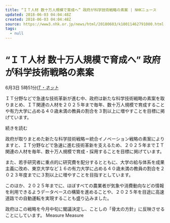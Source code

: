```yaml
---
title: “ＩＴ人材 数十万人規模で育成へ” 政府が科学技術戦略の素案 | NHKニュース
updated: 2018-06-03 04:04:48Z
created: 2018-06-03 04:04:48Z
source: https://www3.nhk.or.jp/news/html/20180603/k10011462791000.html
tags:
  - null
---
```


# “ＩＴ人材 数十万人規模で育成へ” 政府が科学技術戦略の素案

6月3日 5時51分[*IT・ネット*](https://www3.nhk.or.jp/news/word/0000009.html?utm_int=detail_contents_news-keyword-title_001)

ＩＴ分野などで急速な技術革新が進む中、政府は新たな科学技術戦略の素案を取りまとめ、ＩＴ関連の人材を２０２５年まで毎年、数十万人規模で育成することや有力大学に占める４０歳未満の教員の割合を３割以上に増やすことを目標に掲げています。

続きを読む

政府が取りまとめた新たな科学技術戦略＝統合イノベーション戦略の素案によりますと、ＩＴ分野などで急速に進む技術革新を支えるため、２０２５年までＩＴ関連の人材を毎年、数十万人規模で育成・採用することを目標に掲げています。

また、若手研究者に重点的に研究費を配分するとともに、大学の給与体系を成果主義に改め、東京大学など１６の有力大学に占める４０歳未満の教員の割合を２０２３年度までに３割以上に増やすことを目指すとしています。

このほか、２０２５年までに、ほぼすべての農業者が気象や消費動向などの情報を利用できるようデータベースの構築を進めることや、２０２５年を目途に高速道路での自動運転を実現することも盛り込みました。

政府はこの戦略を今月中旬に閣議決定し、ことしの「骨太の方針」に反映させることにしています。
Measure
Measure